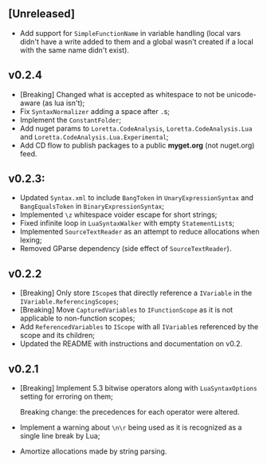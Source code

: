 ## [Unreleased]
- Add support for `SimpleFunctionName` in variable handling (local vars didn't have a write added to them and a global wasn't created if a local with the same name didn't exist).

## v0.2.4
- [Breaking] Changed what is accepted as whitespace to not be unicode-aware (as lua isn't);
- Fix `SyntaxNormalizer` adding a space after `.`s;
- Implement the `ConstantFolder`;
- Add nuget params to `Loretta.CodeAnalysis`, `Loretta.CodeAnalysis.Lua` and `Loretta.CodeAnalysis.Lua.Experimental`;
- Add CD flow to publish packages to a public **myget.org** (not nuget.org) feed.

## v0.2.3:
- Updated `Syntax.xml` to include `BangToken` in `UnaryExpressionSyntax` and `BangEqualsToken` in `BinaryExpressionSyntax`;
- Implemented `\z` whitespace voider escape for short strings;
- Fixed infinite loop in `LuaSyntaxWalker` with empty `StatementList`s;
- Implemented `SourceTextReader` as an attempt to reduce allocations when lexing;
- Removed GParse dependency (side effect of `SourceTextReader`).

## v0.2.2
- [Breaking] Only store `IScope`s that directly reference a `IVariable` in the `IVariable.ReferencingScopes`;
- [Breaking] Move `CapturedVariables` to `IFunctionScope` as it is not applicable to non-function scopes;
- Add `ReferencedVariables` to `IScope` with all `IVariable`s referenced by the scope and its children;
- Updated the README with instructions and documentation on v0.2.

## v0.2.1
- [Breaking] Implement 5.3 bitwise operators along with `LuaSyntaxOptions` setting for erroring on them;

  Breaking change: the precedences for each operator were altered.
- Implement a warning about `\n\r` being used as it is recognized as a single line break by Lua;
- Amortize allocations made by string parsing.
